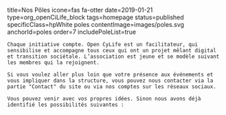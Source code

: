 title=Nos Pôles
icone=fas fa-otter
date=2019-01-21
type=org_openCiLife_block
tags=homepage
status=published
specificClass=hpWhite poles
contentImage=images/poles.svg
anchorId=poles
order=7
includePoleList=true
~~~~~~
Chaque initiative compte. Open CyLife est un facilitateur, qui sensibilise et accompagne tous ceux qui ont un projet mêlant digital et transition sociétale. L’association est jeune et se modèle suivant les membres qui la rejoignent.

Si vous voulez aller plus loin que votre présence aux événements et vous impliquer dans la structure, vous pouvez nous contacter via la partie "Contact" du site ou via nos comptes sur les réseaux sociaux.

Vous pouvez venir avec vos propres idées. Sinon nous avons déjà identifié les possibilités suivantes :